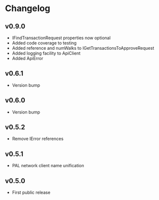 # Changelog

## v0.9.0

* IFindTransactionRequest properties now optional
* Added code coverage to testing
* Added reference and numWalks to IGetTransactionsToApproveRequest
* Added logging facility to ApiClient
* Added ApiError

## v0.6.1

* Version bump

## v0.6.0

* Version bump

## v0.5.2

* Remove IError references

## v0.5.1

* PAL network client name unification

## v0.5.0

* First public release